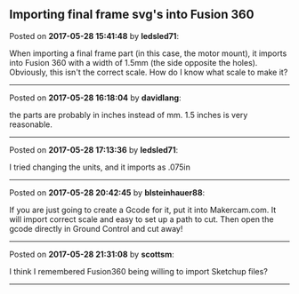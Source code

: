 ## Importing final frame svg's into Fusion 360
Posted on **2017-05-28 15:41:48** by **ledsled71**:

When importing a final frame part (in this case, the motor mount), it imports into Fusion 360 with a width of 1.5mm (the side opposite the holes).  Obviously, this isn't the correct scale.  How do I know what scale to make it?

---

Posted on **2017-05-28 16:18:04** by **davidlang**:

the parts are probably in inches instead of mm. 1.5 inches is very reasonable.

---

Posted on **2017-05-28 17:13:36** by **ledsled71**:

I tried changing the units, and it imports as .075in

---

Posted on **2017-05-28 20:42:45** by **blsteinhauer88**:

If you are just going to create a Gcode for it, put it into Makercam.com.  It will import correct scale and easy to set up a path to cut.  Then open the gcode directly in Ground Control and cut away!

---

Posted on **2017-05-28 21:31:08** by **scottsm**:

I think I remembered Fusion360 being willing to import Sketchup files?

---


